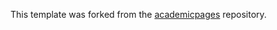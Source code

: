 
This template was forked from the [academicpages](https://github.com/academicpages/academicpages.github.io) repository.
